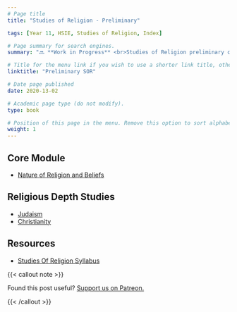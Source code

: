 ```yaml
---
# Page title
title: "Studies of Religion - Preliminary"

tags: [Year 11, HSIE, Studies of Religion, Index]

# Page summary for search engines.
summary: "🔜 **Work in Progress** <br>Studies of Religion preliminary course."

# Title for the menu link if you wish to use a shorter link title, otherwise remove this option.
linktitle: "Preliminary SOR"

# Date page published
date: 2020-13-02

# Academic page type (do not modify).
type: book

# Position of this page in the menu. Remove this option to sort alphabetically.
weight: 1
---
```


## Core Module

- [Nature of Religion and Beliefs](core-1/)

## Religious Depth Studies

- [Judaism](judaism/)
- [Christianity](christianity/)

## Resources

- [Studies Of Religion Syllabus](/nesa/4681e46b-4344-4550-9a99-c71b6d102f49/studies-religion-st6-syl-from2010+Studies+of+Religion.pdf?MOD=AJPERES&CVID=)

{{< callout note >}}

Found this post useful? [Support us on Patreon.](https://patreon.com/hscone/)

{{< /callout >}}
